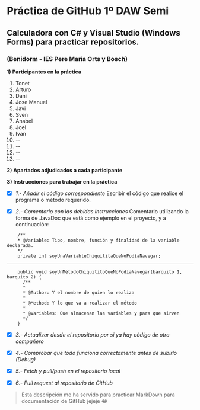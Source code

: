 # Práctica de GitHub 1º DAW Semi 
## Calculadora con C# y Visual Studio (Windows Forms) para practicar repositorios.
### (Benidorm - IES Pere María Orts y Bosch)

**1) Participantes en la práctica**
1. Tonet
2. Arturo 
3. Dani
4. Jose Manuel
5. Javi
6. Sven
7. Anabel
8. Joel
9. Ivan
10. --
11. --
12. --
13. --

**2) Apartados adjudicados a cada participante**



**3) Instrucciones para trabajar en la práctica**

- [x] *1.- Añadir el código correspondiente*
    Escribir el código que realice el programa o método requerido.

- [x] *2.- Comentarlo con las debidas instrucciones*
    Comentarlo utilizando la forma de JavaDoc que está como ejemplo en el proyecto, y a continuación:

```
    /**
    * @Variable: Tipo, nombre, función y finalidad de la variable declarada.
    */
    private int soyUnaVariableChiquititaQueNoPodíaNavegar;
```
-----------------------------------------
```
    public void soyUnMétodoChiquititoQueNoPodíaNavegar(barquito 1, barquito 2) {
      /**
      *
      * @Author: Y el nombre de quien lo realiza
      *
      * @Method: Y lo que va a realizar el método
      *
      * @Variables: Que almacenan las variables y para que sirven
      */
    }
```

- [x] *3.- Actualizar desde el repositorio por si ya hay código de otro compañero*

- [x] *4.- Comprobar que todo funciona correctamente antes de subirlo (Debug)*

- [x] *5.- Fetch y pull/push en el repositorio local*

- [x] *6.- Pull request al repositorio de GitHub*

> Esta descripción me ha servido para practicar MarkDown para documentación de GitHub jejeje :joy:
